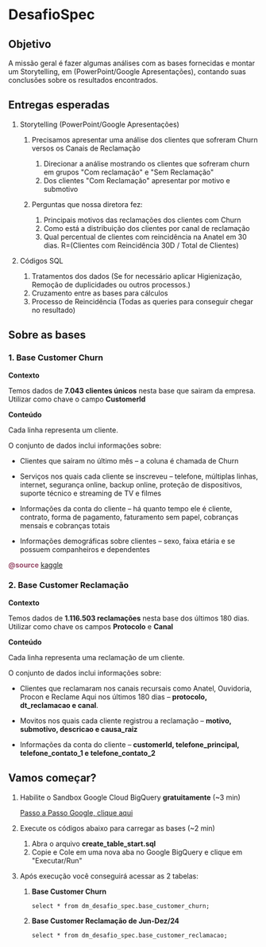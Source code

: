 # DesafioSpec

## Objetivo

A missão geral é fazer algumas análises com as bases fornecidas e montar um Storytelling, em (PowerPoint/Google Apresentações), contando suas conclusões sobre os resultados encontrados.

## Entregas esperadas

1. Storytelling (PowerPoint/Google Apresentações)
    1. Precisamos apresentar uma análise dos clientes que sofreram Churn versos os Canais de Reclamação
        1. Direcionar a análise mostrando os clientes que sofreram churn em grupos "Com reclamação" e "Sem Reclamação"
        2. Dos clientes "Com Reclamação" apresentar por motivo e submotivo

    1. Perguntas que nossa diretora fez:
        1. Principais motivos das reclamações dos clientes com Churn
        2. Como está a distribuição dos clientes por canal de reclamação
        3. Qual percentual de clientes com reincidência na Anatel em 30 dias. R=(Clientes com Reincidência 30D / Total de Clientes)

2. Códigos SQL
    1. Tratamentos dos dados (Se for necessário aplicar Higienização, Remoção de duplicidades ou outros processos.)
    2. Cruzamento entre as bases para cálculos
    3. Processo de Reincidência (Todas as queries para conseguir chegar no resultado)

## Sobre as bases

### 1. Base Customer Churn

**Contexto**

Temos dados de **7.043 clientes únicos** nesta base que sairam da empresa. Utilizar como chave o campo **CustomerId**

**Conteúdo**

Cada linha representa um cliente.

O conjunto de dados inclui informações sobre:

- Clientes que saíram no último mês – a coluna é chamada de Churn

- Serviços nos quais cada cliente se inscreveu – telefone, múltiplas linhas, internet, segurança online, backup online, proteção de dispositivos, suporte técnico e streaming de TV e filmes

- Informações da conta do cliente – há quanto tempo ele é cliente, contrato, forma de pagamento, faturamento sem papel, cobranças mensais e cobranças totais

- Informações demográficas sobre clientes – sexo, faixa etária e se possuem companheiros e dependentes


<span style="color:rgb(151, 74, 104); font-weight:bold">@source</span> [kaggle](https://www.kaggle.com/datasets/blastchar/telco-customer-churn)

### 2. Base Customer Reclamação

**Contexto**

Temos dados de **1.116.503 reclamações** nesta base dos últimos 180 dias. Utilizar como chave os campos **Protocolo** e **Canal**

**Conteúdo**

Cada linha representa uma reclamação de um cliente.

O conjunto de dados inclui informações sobre:

- Clientes que reclamaram nos canais recursais como Anatel, Ouvidoria, Procon e Reclame Aqui nos últimos 180 dias 
 – **protocolo, dt_reclamacao e canal**.

- Movitos nos quais cada cliente registrou a reclamação – **motivo, submotivo, descricao e causa_raiz**

- Informações da conta do cliente – **customerId, telefone_principal, telefone_contato_1 e telefone_contato_2**

## Vamos começar?

1. Habilite o Sandbox Google Cloud BigQuery **gratuitamente** (~3 min)

    [Passo a Passo Google, clique aqui](https://cloud.google.com/bigquery/docs/sandbox?sjid=4447945526086845272-SA&hl=pt-br#limits)

2. Execute os códigos abaixo para carregar as bases (~2 min)
    1. Abra o arquivo **create_table_start.sql**
    2. Copie e Cole em uma nova aba no Google BigQuery e clique em "Executar/Run"
    
3. Após execução você conseguirá acessar as 2 tabelas:
    1. **Base Customer Churn**
        
        `select * from dm_desafio_spec.base_customer_churn;`

    2. **Base Customer Reclamação de Jun-Dez/24**
     
        `select * from dm_desafio_spec.base_customer_reclamacao;`

